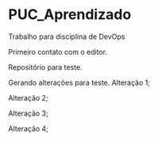 # PUC_Aprendizado
Trabalho para disciplina de DevOps

Primeiro contato com o editor.

Repositório para teste.

Gerando alterações para teste.
Alteração 1;

Alteração 2;

Alteração 3;

Alteração 4;